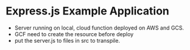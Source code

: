 # Express.js Example Application 
* Server running on local, cloud function deployed on AWS and GCS.
* GCF need to create the resource before deploy
* put the server.js to files in src to transpile.

